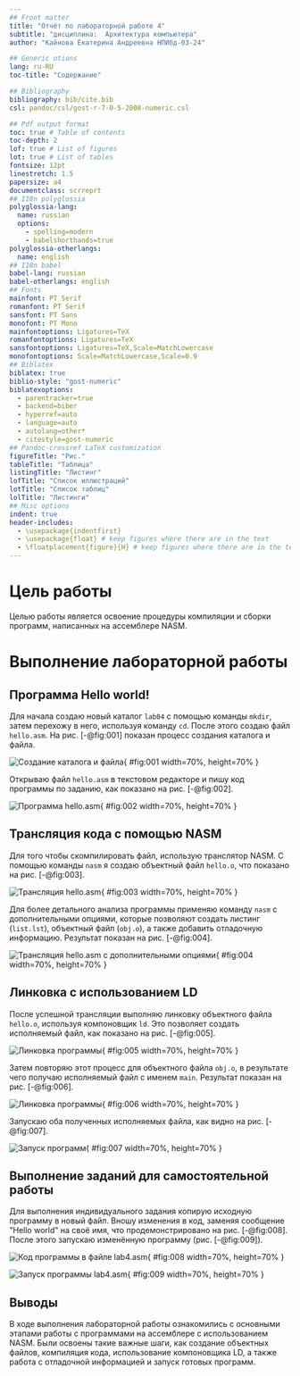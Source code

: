```yaml
---
## Front matter
title: "Отчёт по лабораторной работе 4"
subtitle: "дисциплина:	Архитектура компьютера"
author: "Кайнова Екатерина Андреевна НПИбд-03-24"

## Generic otions
lang: ru-RU
toc-title: "Содержание"

## Bibliography
bibliography: bib/cite.bib
csl: pandoc/csl/gost-r-7-0-5-2008-numeric.csl

## Pdf output format
toc: true # Table of contents
toc-depth: 2
lof: true # List of figures
lot: true # List of tables
fontsize: 12pt
linestretch: 1.5
papersize: a4
documentclass: scrreprt
## I18n polyglossia
polyglossia-lang:
  name: russian
  options:
	- spelling=modern
	- babelshorthands=true
polyglossia-otherlangs:
  name: english
## I18n babel
babel-lang: russian
babel-otherlangs: english
## Fonts
mainfont: PT Serif
romanfont: PT Serif
sansfont: PT Sans
monofont: PT Mono
mainfontoptions: Ligatures=TeX
romanfontoptions: Ligatures=TeX
sansfontoptions: Ligatures=TeX,Scale=MatchLowercase
monofontoptions: Scale=MatchLowercase,Scale=0.9
## Biblatex
biblatex: true
biblio-style: "gost-numeric"
biblatexoptions:
  - parentracker=true
  - backend=biber
  - hyperref=auto
  - language=auto
  - autolang=other*
  - citestyle=gost-numeric
## Pandoc-crossref LaTeX customization
figureTitle: "Рис."
tableTitle: "Таблица"
listingTitle: "Листинг"
lofTitle: "Список иллюстраций"
lotTitle: "Список таблиц"
lolTitle: "Листинги"
## Misc options
indent: true
header-includes:
  - \usepackage{indentfirst}
  - \usepackage{float} # keep figures where there are in the text
  - \floatplacement{figure}{H} # keep figures where there are in the text
---
```


# Цель работы

Целью работы является освоение процедуры компиляции и сборки программ, написанных на ассемблере NASM.

# Выполнение лабораторной работы

## Программа Hello world!

Для начала создаю новый каталог `lab04` с помощью команды `mkdir`, затем перехожу в него, используя команду `cd`. После этого создаю файл `hello.asm`. На рис. [-@fig:001] показан процесс создания каталога и файла.

![Создание каталога и файла](image/01.png){ #fig:001 width=70%, height=70% }

Открываю файл `hello.asm` в текстовом редакторе и пишу код программы по заданию, как показано на рис. [-@fig:002].

![Программа hello.asm](image/02.png){ #fig:002 width=70%, height=70% }

## Трансляция кода с помощью NASM 

Для того чтобы скомпилировать файл, использую транслятор NASM. С помощью команды `nasm` я создаю объектный файл `hello.o`, что показано на рис. [-@fig:003].

![Трансляция hello.asm](image/03.png){ #fig:003 width=70%, height=70% }

Для более детального анализа программы применяю команду `nasm` с дополнительными опциями, которые позволяют создать листинг (`list.lst`), объектный файл (`obj.o`), а также добавить отладочную информацию. Результат показан на рис. [-@fig:004].

![Трансляция hello.asm с дополнительными опциями](image/04.png){ #fig:004 width=70%, height=70% }

## Линковка с использованием LD

После успешной трансляции выполняю линковку объектного файла `hello.o`, используя компоновщик `ld`. Это позволяет создать исполняемый файл, как показано на рис. [-@fig:005].

![Линковка программы](image/05.png){ #fig:005 width=70%, height=70% }

Затем повторяю этот процесс для объектного файла `obj.o`, в результате чего получаю исполняемый файл с именем `main`. Результат показан на рис. [-@fig:006].

![Линковка программы](image/06.png){ #fig:006 width=70%, height=70% }

Запускаю оба полученных исполняемых файла, как видно на рис. [-@fig:007].

![Запуск программ](image/07.png){ #fig:007 width=70%, height=70% }

## Выполнение заданий для самостоятельной работы

Для выполнения индивидуального задания копирую исходную программу в новый файл. Вношу изменения в код, заменяя сообщение "Hello world" на своё имя, что продемонстрировано на рис. [-@fig:008]. После этого запускаю изменённую программу (рис. [-@fig:009]).

![Код программы в файле lab4.asm](image/08.png){ #fig:008 width=70%, height=70% }

![Запуск программы lab4.asm](image/09.png){ #fig:009 width=70%, height=70% }

## Выводы

В ходе выполнения лабораторной работы ознакомились с основными этапами работы 
с программами на ассемблере с использованием NASM. 
Были освоены такие важные шаги, как создание объектных файлов, компиляция кода, 
использование компоновщика LD, а также работа с отладочной информацией и 
запуск готовых программ.